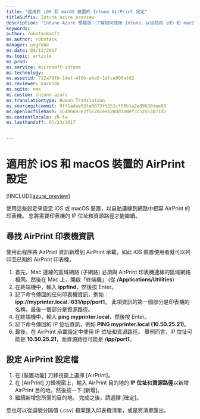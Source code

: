 ```yaml
---
title: "適用於 iOS 和 macOS 裝置的 Intune AirPrint 設定"
titleSuffix: Intune Azure preview
description: "Intune Azure 預覽版：了解如何使用 Intune，以協助將 iOS 和 macOS 裝置自動連線到相容 AirPrint 的印表機。"
keywords: 
author: robstackmsft
ms.author: robstack
manager: angrobe
ms.date: 04/12/2017
ms.topic: article
ms.prod: 
ms.service: microsoft-intune
ms.technology: 
ms.assetid: 712a79fb-14ef-4f6b-aba5-1dfca900afd2
ms.reviewer: karanda
ms.suite: ems
ms.custom: intune-azure
ms.translationtype: Human Translation
ms.sourcegitcommit: 9ff1adae93fe6873f5551cf58b1a2e89638dee85
ms.openlocfilehash: 55486693e2f5678ceeb20dd3a0ef3c52553871d2
ms.contentlocale: zh-tw
ms.lasthandoff: 05/23/2017


---
```


# <a name="airprint-settings-for-ios-and-macos-devices"></a>適用於 iOS 和 macOS 裝置的 AirPrint 設定

[!INCLUDE[azure_preview](./includes/azure_preview.md)]

使用這些設定來設定 iOS 或 macOS 裝置，以自動連線到網路中相容 AirPrint 的印表機。 您將需要印表機的 IP 位址和資源路徑才能繼續。

## <a name="find-airprint-printer-information"></a>尋找 AirPrint 印表機資訊

使用此程序將 AirPrint 資訊新增到 AirPrint 承載，如此 iOS 裝置使用者就可以列印至已知的 AirPrint 印表機。

1. 首先，Mac 連線的區域網路 (子網路) 必須與 AirPrint 印表機連線的區域網路相同。然後在 Mac 上，開啟「終端機」 (從 **/Applications/Utilities**)
2. 在終端機中，輸入 **ippfind**，然後按 Enter。
3. 記下命令傳回的任何印表機資訊，例如：**ipp://myprinter.local.:631/ipp/port1**。 此項資訊的第一個部分是印表機的名稱，最後一個部分是資源路徑。
4. 在終端機中，輸入 **ping myprinter.local**，然後按 Enter。
5. 記下命令傳回的 IP 位址資訊，例如 **PING myprinter.local (10.50.25.21)**。
6. 最後，在 AirPrint 承載設定中使用 IP 位址和資源路徑。 舉例而言，IP 位址可能是 **10.50.25.21**，而資源路徑可能是 **/ipp/port1**。

## <a name="configure-an-airprint-profile"></a>設定 AirPrint 設定檔

1. 在 [裝置功能] 刀鋒視窗上選擇 [AirPrint]。
2. 在 [AirPrint] 刀鋒視窗上，輸入 AirPrint 目的地的 **IP 位址**和**資源路徑**以新增 AirPrint 目的地，然後按一下 [新增]。
3. 繼續新增您所需的目的地。 完成之後，請選擇 [確定]。

您也可以從逗號分隔值 (.csv) 檔案匯入印表機清單，或是將清單匯出。

